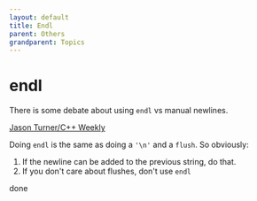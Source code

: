 ```yaml
---
layout: default
title: Endl
parent: Others
grandparent: Topics
---
```

# endl

There is some debate about using `endl` vs manual newlines.

[Jason Turner/C++ Weekly](https://www.youtube.com/watch?v=GMqQOEZYVJQ&list=PLs3KjaCtOwSZ2tbuV1hx8Xz-rFZTan2J1&index=7)

Doing `endl` is the same as doing a `'\n'` and a `flush`. So obviously:

1. If the newline can be added to the previous string, do that.
2. If you don't care about flushes, don't use `endl`

done